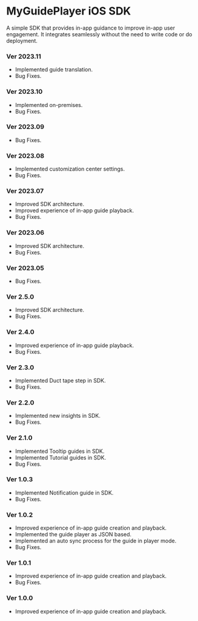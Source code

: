 
# MyGuidePlayer iOS SDK
A simple SDK that provides in-app guidance to improve in-app user engagement. It integrates seamlessly without the need to write code or do deployment. 

### Ver 2023.11 
 - Implemented guide translation.
 - Bug Fixes.
 
### Ver 2023.10 
 - Implemented on-premises.
 - Bug Fixes.
 
### Ver 2023.09 
 - Bug Fixes.

### Ver 2023.08
 - Implemented customization center settings. 
 - Bug Fixes.

### Ver 2023.07
 - Improved SDK architecture. 
 - Improved experience of in-app guide playback. 
 - Bug Fixes.
 
### Ver 2023.06
 - Improved SDK architecture. 
 - Bug Fixes.
 
### Ver 2023.05
 - Bug Fixes.
 
### Ver 2.5.0
 - Improved SDK architecture. 
 - Bug Fixes.
 
### Ver 2.4.0
 - Improved experience of in-app guide playback. 
 - Bug Fixes.

### Ver 2.3.0
 - Implemented Duct tape step in SDK.
 - Bug Fixes.

### Ver 2.2.0
 - Implemented new insights in SDK.
 - Bug Fixes.
 
### Ver 2.1.0
 - Implemented Tooltip guides in SDK.
 - Implemented Tutorial guides in SDK.
 - Bug Fixes.
 
### Ver 1.0.3
 - Implemented Notification guide in SDK.
 - Bug Fixes.
 
### Ver 1.0.2
 - Improved experience of in-app guide creation and playback.
 - Implemented the guide player as JSON based.
 - Implemented an auto sync process for the guide in player mode.
 - Bug Fixes.
 
### Ver 1.0.1
 - Improved experience of in-app guide creation and playback.
 - Bug Fixes.
 
### Ver 1.0.0
 - Improved experience of in-app guide creation and playback.
